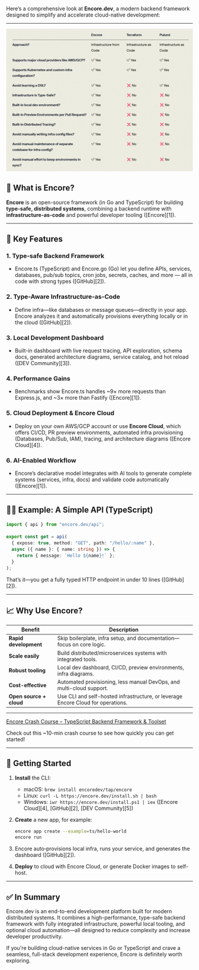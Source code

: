 Here’s a comprehensive look at **Encore.dev**, a modern backend framework designed to simplify and accelerate cloud-native development:

---

![alt text](image.png)

## 🤖 What is Encore?

**Encore** is an open-source framework (in Go and TypeScript) for building **type-safe, distributed systems**, combining a backend runtime with **infrastructure-as-code** and powerful developer tooling ([Encore][1]).

---

## 🔧 Key Features

### 1. **Type-safe Backend Framework**

* Encore.ts (TypeScript) and Encore.go (Go) let you define APIs, services, databases, pub/sub topics, cron jobs, secrets, caches, and more — all in code with strong types ([GitHub][2]).

### 2. **Type-Aware Infrastructure-as-Code**

* Define infra—like databases or message queues—directly in your app. Encore analyzes it and automatically provisions everything locally or in the cloud ([GitHub][2]).

### 3. **Local Development Dashboard**

* Built-in dashboard with live request tracing, API exploration, schema docs, generated architecture diagrams, service catalog, and hot reload ([DEV Community][3]).

### 4. **Performance Gains**

* Benchmarks show Encore.ts handles \~9× more requests than Express.js, and \~3× more than Fastify ([Encore][1]).

### 5. **Cloud Deployment & Encore Cloud**

* Deploy on your own AWS/GCP account or use **Encore Cloud**, which offers CI/CD, PR preview environments, automated infra provisioning (Databases, Pub/Sub, IAM), tracing, and architecture diagrams ([Encore Cloud][4]).

### 6. **AI-Enabled Workflow**

* Encore’s declarative model integrates with AI tools to generate complete systems (services, infra, docs) and validate code automatically ([Encore][1]).

---

## 👨‍💻 Example: A Simple API (TypeScript)

```ts
import { api } from "encore.dev/api";

export const get = api(
  { expose: true, method: "GET", path: "/hello/:name" },
  async ({ name }: { name: string }) => {
    return { message: `Hello ${name}!` };
  }
);
```

That’s it—you get a fully typed HTTP endpoint in under 10 lines ([GitHub][2]).

---

## 📈 Why Use Encore?

| Benefit                 | Description                                                                      |
| ----------------------- | -------------------------------------------------------------------------------- |
| **Rapid development**   | Skip boilerplate, infra setup, and documentation—focus on core logic.            |
| **Scale easily**        | Build distributed/microservices systems with integrated tools.                   |
| **Robust tooling**      | Local dev dashboard, CI/CD, preview environments, infra diagrams.                |
| **Cost-effective**      | Automated provisioning, less manual DevOps, and multi-cloud support.             |
| **Open source + cloud** | Use CLI and self-hosted infrastructure, or leverage Encore Cloud for operations. |

---

[Encore Crash Course – TypeScript Backend Framework & Toolset](https://www.youtube.com/watch?v=tL01EzN2-xA&utm_source=chatgpt.com)

Check out this \~10-min crash course to see how quickly you can get started!

---

## 🚀 Getting Started

1. **Install** the CLI:

   * macOS: `brew install encoredev/tap/encore`
   * Linux: `curl -L https://encore.dev/install.sh | bash`
   * Windows: `iwr https://encore.dev/install.ps1 | iex` ([Encore Cloud][4], [GitHub][2], [DEV Community][5])

2. **Create** a new app, for example:

   ```bash
   encore app create --example=ts/hello-world
   encore run
   ```

3. Encore auto‑provisions local infra, runs your service, and generates the dashboard ([GitHub][2]).

4. **Deploy** to cloud with Encore Cloud, or generate Docker images to self-host.

---

## ✅ In Summary

Encore.dev is an end-to-end development platform built for modern distributed systems. It combines a high-performance, type-safe backend framework with fully integrated infrastructure, powerful local tooling, and optional cloud automation—all designed to reduce complexity and increase developer productivity.

If you're building cloud-native services in Go or TypeScript and crave a seamless, full-stack development experience, Encore is definitely worth exploring.

